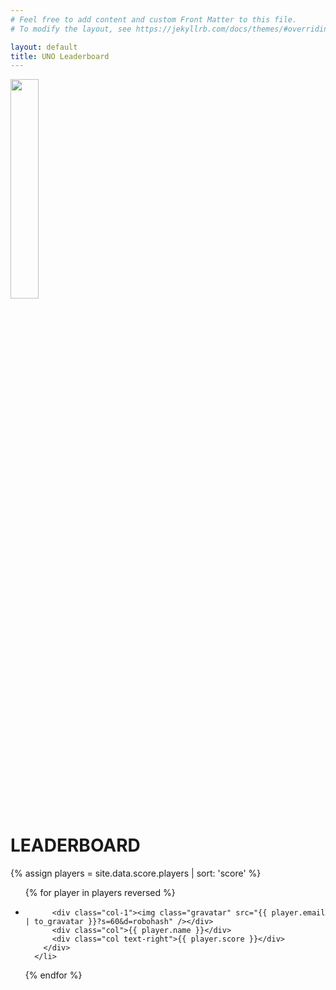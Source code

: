 ```yaml
---
# Feel free to add content and custom Front Matter to this file.
# To modify the layout, see https://jekyllrb.com/docs/themes/#overriding-theme-defaults

layout: default
title: UNO Leaderboard
---
```

<div class="row">
  <img class="rounded mx-auto d-block" src="img/uno.svg" width="30%" height="30%">
</div>

<h1 class="title text-center display-4">LEADERBOARD</h1>


{% assign players = site.data.score.players | sort: 'score' %}
<ul class="list-group-flush leaderboard" style="">
  {% for player in players reversed %}
      <li class="list-group-item">
        <div class="row">

          <div class="col-1"><img class="gravatar" src="{{ player.email | to_gravatar }}?s=60&d=robohash" /></div>
          <div class="col">{{ player.name }}</div>
          <div class="col text-right">{{ player.score }}</div>
        </div>      
      </li>
  {% endfor %}
</ul>
